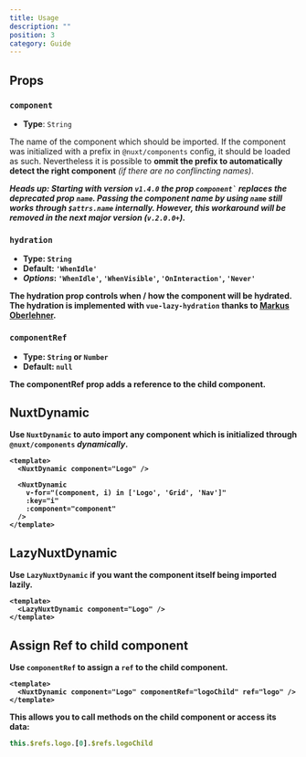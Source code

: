 ```yaml
---
title: Usage
description: ""
position: 3
category: Guide
---
```


## Props

### `component`

- **Type**: `String`

The name of the component which should be imported.
If the component was initialized with a prefix in `@nuxt/components` config, it should be loaded as such. Nevertheless it is possible to **ommit the prefix to automatically detect the right component** _(if there are no conflincting names)_.

<alert type="info">
<b>
<i class="font-light"><span class="font-bold">Heads up</span>: Starting with version <code>v1.4.0</code> the prop <code>component`</code> replaces the deprecated prop <code>name</code>.
Passing the component name by using <code>name</code> still works through <code>$attrs.name</code> internally.
However, this workaround will be removed in the next major version (<code>v.2.0.0+</code>).</i>
</p>
</alert>

### `hydration`

- **Type**: `String`
- **Default**: `'WhenIdle'`
- _Options_: `'WhenIdle'`, `'WhenVisible'`, `'OnInteraction'`, `'Never'`

The hydration prop controls **when / how the component will be hydrated**. The hydration is implemented with `vue-lazy-hydration` thanks to [Markus Oberlehner](https://github.com/maoberlehner/vue-lazy-hydration).

### `componentRef`

- **Type**: `String` or `Number`
- **Default**: `null`

The componentRef prop adds a reference to the child component.

## NuxtDynamic

Use `NuxtDynamic` to **auto import any component** which is initialized through `@nuxt/components` _dynamically_.

```vue
<template>
  <NuxtDynamic component="Logo" />

  <NuxtDynamic
    v-for="(component, i) in ['Logo', 'Grid', 'Nav']"
    :key="i"
    :component="component"
  />
</template>
```

## LazyNuxtDynamic

Use `LazyNuxtDynamic` if you want the component itself being imported lazily.

```vue
<template>
  <LazyNuxtDynamic component="Logo" />
</template>
```


## Assign Ref to child component

Use `componentRef` to assign a `ref` to the child component.

```vue
<template>
  <NuxtDynamic component="Logo" componentRef="logoChild" ref="logo" />
</template>
```

This allows you to call methods on the child component or access its data:

```js
this.$refs.logo.[0].$refs.logoChild
```
